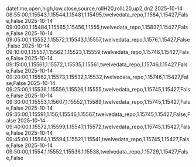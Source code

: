 datetime,open,high,low,close,source,rollH20,rollL20,up2,dn2
2025-10-14 08:55:00,1.15543,1.15544,1.15481,1.15495,twelvedata_repo,1.1584,1.15427,False,False
2025-10-14 09:00:00,1.15484,1.15565,1.15456,1.1555,twelvedata_repo,1.15837,1.15427,False,False
2025-10-14 09:05:00,1.15552,1.15572,1.15543,1.15557,twelvedata_repo,1.1576,1.15427,False,False
2025-10-14 09:10:00,1.15557,1.15562,1.15523,1.15559,twelvedata_repo,1.15746,1.15427,False,False
2025-10-14 09:15:00,1.15561,1.15572,1.15535,1.15561,twelvedata_repo,1.15746,1.15427,False,False
2025-10-14 09:20:00,1.15562,1.15573,1.15532,1.15532,twelvedata_repo,1.15746,1.15427,False,False
2025-10-14 09:25:00,1.15536,1.15556,1.15526,1.15555,twelvedata_repo,1.15745,1.15427,False,False
2025-10-14 09:30:00,1.15553,1.15607,1.15552,1.15589,twelvedata_repo,1.15745,1.15427,False,False
2025-10-14 09:35:00,1.15591,1.156,1.15546,1.15567,twelvedata_repo,1.15745,1.15427,False,False
2025-10-14 09:40:00,1.15572,1.15599,1.15547,1.15572,twelvedata_repo,1.15745,1.15427,False,False
2025-10-14 09:45:00,1.15564,1.15594,1.15521,1.15541,twelvedata_repo,1.15745,1.15427,False,False
2025-10-14 09:50:00,1.1554,1.15552,1.15536,1.15538,twelvedata_repo,1.15729,1.15427,False,False
